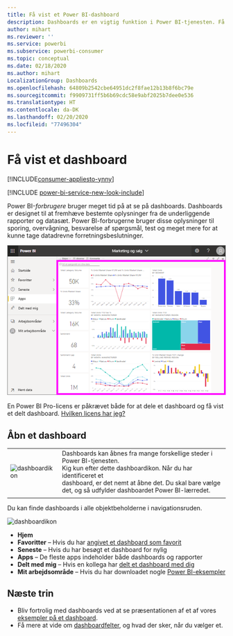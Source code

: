 ```yaml
---
title: Få vist et Power BI-dashboard
description: Dashboards er en vigtig funktion i Power BI-tjenesten. Få mere at vide om, hvordan du åbner og får vist et dashboard.
author: mihart
ms.reviewer: ''
ms.service: powerbi
ms.subservice: powerbi-consumer
ms.topic: conceptual
ms.date: 02/18/2020
ms.author: mihart
LocalizationGroup: Dashboards
ms.openlocfilehash: 64809b2542cbe64951dc2f8fae12b13b8f6bc79e
ms.sourcegitcommit: f9909731ff5b6b69cdc58e9abf2025b7dee0e536
ms.translationtype: HT
ms.contentlocale: da-DK
ms.lasthandoff: 02/20/2020
ms.locfileid: "77496304"
---
```

# <a name="view-a-dashboard"></a>Få vist et dashboard

[!INCLUDE[consumer-appliesto-ynny](../includes/consumer-appliesto-ynny.md)]

[!INCLUDE [power-bi-service-new-look-include](../includes/power-bi-service-new-look-include.md)]

Power BI-*forbrugere* bruger meget tid på at se på dashboards. Dashboards er designet til at fremhæve bestemte oplysninger fra de underliggende rapporter og datasæt. Power BI-forbrugerne bruger disse oplysninger til sporing, overvågning, besvarelse af spørgsmål, test og meget mere for at kunne tage datadrevne forretningsbeslutninger.

![dashboard](media/end-user-dashboard-open/power-bi-new-dash-new.png)


En Power BI Pro-licens er påkrævet både for at dele et dashboard og få vist et delt dashboard. [Hvilken licens har jeg?](end-user-license.md) 

## <a name="open-a-dashboard"></a>Åbn et dashboard



|              |         |
|------------|--------------------------------|
|![dashboardikon](media/end-user-dashboard-open/power-bi-dashboard-icon.png)      |Dashboards kan åbnes fra mange forskellige steder i Power BI-tjenesten. <br> Kig kun efter dette dashboardikon. Når du har identificeret et <br>dashboard, er det nemt at åbne det. Du skal bare vælge det, og så udfylder dashboardet Power BI-lærredet. |
|                    |          |



Du kan finde dashboards i alle objektbeholderne i navigationsruden. 

![dashboardikon](media/end-user-dashboard-open/power-bi-open-dashboards.gif)

- **Hjem** 
- **Favoritter** – Hvis du har [angivet et dashboard som favorit](end-user-favorite.md)
- **Seneste** – Hvis du har besøgt et dashboard for nylig
- **Apps** – De fleste apps indeholder både dashboards og rapporter
- **Delt med mig** – Hvis en kollega har [delt et dashboard med dig](end-user-shared-with-me.md)
- **Mit arbejdsområde** – Hvis du har downloadet nogle [Power BI-eksempler](../sample-datasets.md)



## <a name="next-steps"></a>Næste trin
* Bliv fortrolig med dashboards ved at se præsentationen af et af vores [eksempler på et dashboard](../sample-tutorial-connect-to-the-samples.md).    
* Få mere at vide om [dashboardfelter](end-user-tiles.md), og hvad der sker, når du vælger et.